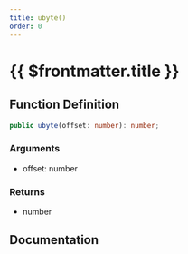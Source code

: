 ```yaml
---
title: ubyte()
order: 0
---
```


# {{ $frontmatter.title }}

<!--@include: ./ubyte_partial_header.md-->

## Function Definition

```ts
public ubyte(offset: number): number;
```

### Arguments

* offset: number

### Returns

* number

## Documentation

<!--@include: ./ubyte_partial_footer.md-->
